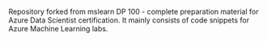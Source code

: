 Repository forked from mslearn DP 100 - complete preparation material for Azure Data Scientist certification. It mainly consists of code snippets for Azure Machine Learning labs.
